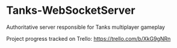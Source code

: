 # Tanks-WebSocketServer
Authoritative server responsible for Tanks multiplayer gameplay

Project progress tracked on Trello: https://trello.com/b/XkG9gNRn
